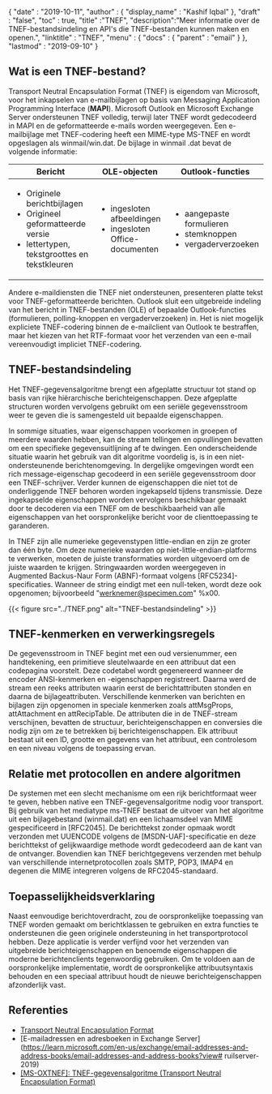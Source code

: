 {
  "date" : "2019-10-11",
  "author" : {
    "display_name" : "Kashif Iqbal"
},
  "draft" : "false",
  "toc" : true,
  "title" :"TNEF",
  "description":"Meer informatie over de TNEF-bestandsindeling en API's die TNEF-bestanden kunnen maken en openen.",
  "linktitle" : "TNEF",
  "menu" : {
    "docs" : {
      "parent" : "email"
}
},
  "lastmod" : "2019-09-10"
}

## Wat is een TNEF-bestand?

Transport Neutral Encapsulation Format (TNEF) is eigendom van Microsoft, voor het inkapselen van e-mailbijlagen op basis van Messaging Application Programming Interface (**MAPI**). Microsoft Outlook en Microsoft Exchange Server ondersteunen TNEF volledig, terwijl later TNEF wordt gedecodeerd in MAPI en de geformatteerde e-mails worden weergegeven. Een e-mailbijlage met TNEF-codering heeft een MIME-type MS-TNEF en wordt opgeslagen als winmail/win.dat. De bijlage in winmail .dat bevat de volgende informatie:


|Bericht|OLE-objecten|Outlook-functies
---|---|---|
|<ul><li> Originele berichtbijlagen</li><li> Origineel geformatteerde versie</li><li> lettertypen, tekstgroottes en tekstkleuren</li></ul> |<ul><li> ingesloten afbeeldingen</li><li> ingesloten Office-documenten</li></ul> |<ul><li> aangepaste formulieren</li><li> stemknoppen</li><li> vergaderverzoeken</li></ul>


Andere e-maildiensten die TNEF niet ondersteunen, presenteren platte tekst voor TNEF-geformatteerde berichten. Outlook sluit een uitgebreide indeling van het bericht in TNEF-bestanden (OLE) of bepaalde Outlook-functies (formulieren, polling-knoppen en vergaderverzoeken) in. Het is niet mogelijk expliciete TNEF-codering binnen de e-mailclient van Outlook te bestraffen, maar het kiezen van het RTF-formaat voor het verzenden van een e-mail vereenvoudigt impliciet TNEF-codering.

## TNEF-bestandsindeling

Het TNEF-gegevensalgoritme brengt een afgeplatte structuur tot stand op basis van rijke hiërarchische berichteigenschappen. Deze afgeplatte structuren worden vervolgens gebruikt om een seriële gegevensstroom weer te geven die is samengesteld uit bepaalde eigenschappen.

In sommige situaties, waar eigenschappen voorkomen in groepen of meerdere waarden hebben, kan de stream tellingen en opvullingen bevatten om een specifieke gegevensuitlijning af te dwingen. Een onderscheidende situatie waarin het gebruik van dit algoritme voordelig is, is in een niet-ondersteunende berichtenomgeving. In dergelijke omgevingen wordt een rich message-eigenschap gecodeerd in een seriële gegevensstroom door een TNEF-schrijver. Verder kunnen de eigenschappen die niet tot de onderliggende TNEF behoren worden ingekapseld tijdens transmissie. Deze ingekapselde eigenschappen worden vervolgens beschikbaar gemaakt door te decoderen via een TNEF om de beschikbaarheid van alle eigenschappen van het oorspronkelijke bericht voor de clienttoepassing te garanderen.

In TNEF zijn alle numerieke gegevenstypen little-endian en zijn ze groter dan één byte. Om deze numerieke waarden op niet-little-endian-platforms te verwerken, moeten de juiste transformaties worden uitgevoerd om de juiste waarden te krijgen. Stringwaarden worden weergegeven in Augmented Backus-Naur Form (ABNF)-formaat volgens [RFC5234]-specificaties. Wanneer de string eindigt met een null-teken, wordt deze ook opgenomen; bijvoorbeeld "werknemer@specimen.com" %x00.

{{< figure src="../TNEF.png" alt="TNEF-bestandsindeling" >}}

## TNEF-kenmerken en verwerkingsregels ##

De gegevensstroom in TNEF begint met een oud versienummer, een handtekening, een primitieve sleutelwaarde en een attribuut dat een codepagina voorstelt. Deze codetabel wordt gegenereerd wanneer de encoder ANSI-kenmerken en -eigenschappen registreert. Daarna werd de stream een reeks attributen waarin eerst de berichtattributen stonden en daarna de bijlageattributen. Verschillende kenmerken van berichten en bijlagen zijn opgenomen in speciale kenmerken zoals attMsgProps, attAttachment en attRecipTable. De attributen die in de TNEF-stream verschijnen, bevatten de structuur, berichteigenschappen en conversies die nodig zijn om ze te betrekken bij berichteigenschappen. Elk attribuut bestaat uit een ID, grootte en gegevens van het attribuut, een controlesom en een niveau volgens de toepassing ervan.

## Relatie met protocollen en andere algoritmen ##

De systemen met een slecht mechanisme om een rijk berichtformaat weer te geven, hebben native een TNEF-gegevensalgoritme nodig voor transport. Bij gebruik van het mediatype ms-TNEF bestaat de uitvoer van het algoritme uit een bijlagebestand (winmail.dat) en een lichaamsdeel van MIME gespecificeerd in [RFC2045]. De berichttekst zonder opmaak wordt verzonden met UUENCODE volgens de [MSDN-UAF]-specificatie en deze berichttekst of gelijkwaardige methode wordt gedecodeerd aan de kant van de ontvanger. Bovendien kan TNEF berichtgegevens verzenden met behulp van verschillende internetprotocollen zoals SMTP, POP3, IMAP4 en degenen die MIME integreren volgens de RFC2045-standaard.

## Toepasselijkheidsverklaring ##

Naast eenvoudige berichtoverdracht, zou de oorspronkelijke toepassing van TNEF worden gemaakt om berichtklassen te gebruiken en extra functies te ondersteunen die geen originele ondersteuning in het transportprotocol hebben. Deze applicatie is verder verfijnd voor het verzenden van uitgebreide berichteigenschappen en benoemde eigenschappen die moderne berichtenclients tegenwoordig gebruiken. Om te voldoen aan de oorspronkelijke implementatie, wordt de oorspronkelijke attribuutsyntaxis behouden en een speciaal attribuut houdt de nieuwe berichteigenschappen afzonderlijk vast.

## Referenties

* [Transport Neutral Encapsulation Format](https://en.wikipedia.org/wiki/Transport_Neutral_Encapsulation_Format)
* [E-mailadressen en adresboeken in Exchange Server](https://learn.microsoft.com/en-us/exchange/email-addresses-and-address-books/email-addresses-and-address-books?view# ruilserver-2019)
* [[MS-OXTNEF]: TNEF-gegevensalgoritme (Transport Neutral Encapsulation Format)](https://msdn.microsoft.com/en-us/library/cc425498(v#exchg.80).aspx)

